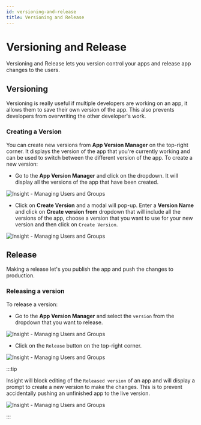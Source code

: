 ```yaml
---
id: versioning-and-release
title: Versioning and Release
---
```


# Versioning and Release

Versioning and Release lets you version control your apps and release app changes to the users.

## Versioning

Versioning is really useful if multiple developers are working on an app, it allows them to save their own version of the app. This also prevents developers from overwriting the other developer's work.

### Creating a Version

You can create new versions from **App Version Manager** on the top-right corner. It displays the version of the app that you're currently working and can be used to switch between the different version of the app. To create a new version:

- Go to the **App Version Manager** and click on the dropdown. It will display all the versions of the app that have been created.

<div style={{textAlign: 'center'}}>

![Insight - Managing Users and Groups](/_images/insight2/tutorial/versioning-and-release/appversion.png)

</div>

- Click on **Create Version** and a modal will pop-up. Enter a **Version Name** and click on **Create version from** dropdown that will include all the versions of the app, choose a version that you want to use for your new version and then click on `Create Version`.

<div style={{textAlign: 'center'}}>

![Insight - Managing Users and Groups](/_images/insight2/tutorial/versioning-and-release/modal.png)

</div>

## Release

Making a release let's you publish the app and push the changes to production.

### Releasing a version

To release a version:

- Go to the **App Version Manager** and select the `version` from the dropdown that you want to release.

<div style={{textAlign: 'center'}}>

![Insight - Managing Users and Groups](/_images/insight2/tutorial/versioning-and-release/versiondropdown.png)

</div>

- Click on the `Release` button on the top-right corner.

<div style={{textAlign: 'center'}}>

![Insight - Managing Users and Groups](/_images/insight2/tutorial/versioning-and-release/release.png)

</div>


:::tip

Insight will block editing of the `Released version` of an app and will display a prompt to create a new version to make the changes. This is to prevent accidentally pushing an unfinished app to the live version.

<div style={{textAlign: 'center'}}>

![Insight - Managing Users and Groups](/_images/insight2/tutorial/versioning-and-release/prompt.png)

</div>

:::





